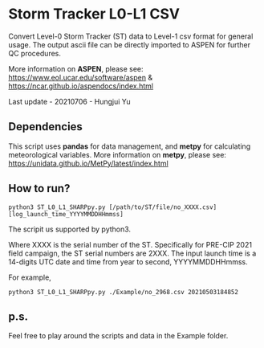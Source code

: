 # Storm Tracker L0-L1 CSV

Convert Level-0 Storm Tracker (ST) data to Level-1 csv format for general usage.
The output ascii file can be directly imported to ASPEN for further QC procedures.

More information on **ASPEN**, please see: https://www.eol.ucar.edu/software/aspen & https://ncar.github.io/aspendocs/index.html

Last update - 20210706 - Hungjui Yu

## Dependencies

This script uses **pandas** for data management, and **metpy** for calculating meteorological variables.
More information on **metpy**, please see: https://unidata.github.io/MetPy/latest/index.html

## How to run?

```
python3 ST_L0_L1_SHARPpy.py [/path/to/ST/file/no_XXXX.csv] [log_launch_time_YYYYMMDDHHmmss]
```

The scripit us supported by python3.

Where XXXX is the serial number of the ST.
Specifically for PRE-CIP 2021 field campaign, the ST serial numbers are 2XXX.
The input launch time is a 14-digits UTC date and time from year to second, YYYYMMDDHHmmss.

For example,

```
python3 ST_L0_L1_SHARPpy.py ./Example/no_2968.csv 20210503184852
```

## p.s.

Feel free to play around the scripts and data in the Example folder.
